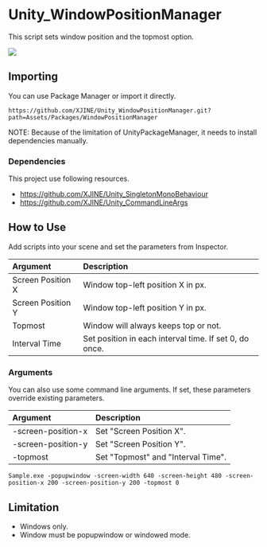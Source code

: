 # Unity_WindowPositionManager

This script sets window position and the topmost option.

![](https://github.com/XJINE/Unity_WindowPositionManager/blob/main/screenshot0.gif)

## Importing

You can use Package Manager or import it directly.

```
https://github.com/XJINE/Unity_WindowPositionManager.git?path=Assets/Packages/WindowPositionManager
```

NOTE: Because of the limitation of UnityPackageManager, it needs to install dependencies manually.

### Dependencies

This project use following resources.

- https://github.com/XJINE/Unity_SingletonMonoBehaviour
- https://github.com/XJINE/Unity_CommandLineArgs

## How to Use

Add scripts into your scene and set the parameters from Inspector.

| Argument          | Description                                            |
|:------------------|:-------------------------------------------------------|
| Screen Position X | Window top-left position X in px.                      |
| Screen Position Y | Window top-left position Y in px.                      |
| Topmost           | Window will always keeps top or not.                   |
| Interval Time     | Set position in each interval time. If set 0, do once. |

### Arguments

You can also use some command line arguments.
If set, these parameters override existing parameters.

| Argument           | Description                       |
|:-------------------|:----------------------------------|
| -screen-position-x | Set "Screen Position X".          |
| -screen-position-y | Set "Screen Position Y".          |
| -topmost           | Set "Topmost" and "Interval Time".|

```
Sample.exe -popupwindow -screen-width 640 -screen-height 480 -screen-position-x 200 -screen-position-y 200 -topmost 0
```

## Limitation

- Windows only.
- Window must be popupwindow or windowed mode.